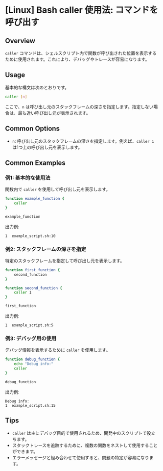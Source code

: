 # [Linux] Bash caller 使用法: コマンドを呼び出す

## Overview
`caller` コマンドは、シェルスクリプト内で関数が呼び出された位置を表示するために使用されます。これにより、デバッグやトレースが容易になります。

## Usage
基本的な構文は次のとおりです。

```bash
caller [n]
```

ここで、`n` は呼び出し元のスタックフレームの深さを指定します。指定しない場合は、最も近い呼び出し元が表示されます。

## Common Options
- `n`: 呼び出し元のスタックフレームの深さを指定します。例えば、`caller 1` は1つ上の呼び出し元を表示します。

## Common Examples

### 例1: 基本的な使用法
関数内で `caller` を使用して呼び出し元を表示します。

```bash
function example_function {
    caller
}

example_function
```

出力例:
```
1  example_script.sh:10
```

### 例2: スタックフレームの深さを指定
特定のスタックフレームを指定して呼び出し元を表示します。

```bash
function first_function {
    second_function
}

function second_function {
    caller 1
}

first_function
```

出力例:
```
1  example_script.sh:5
```

### 例3: デバッグ用の使用
デバッグ情報を表示するために `caller` を使用します。

```bash
function debug_function {
    echo "Debug info:"
    caller
}

debug_function
```

出力例:
```
Debug info:
1  example_script.sh:15
```

## Tips
- `caller` は主にデバッグ目的で使用されるため、開発中のスクリプトで役立ちます。
- スタックトレースを追跡するために、複数の関数をネストして使用することができます。
- エラーメッセージと組み合わせて使用すると、問題の特定が容易になります。